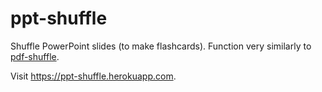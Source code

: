 # ppt-shuffle

Shuffle PowerPoint slides (to make flashcards). Function very similarly to [pdf-shuffle](https://github.com/patarapolw/pdf-shuffle).

Visit https://ppt-shuffle.herokuapp.com.
